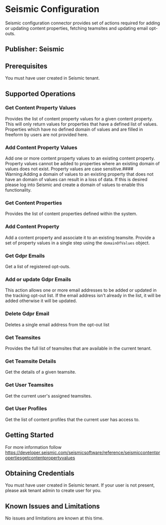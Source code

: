 # Seismic Configuration
Seismic configuration connector provides set of actions required for adding or updating content properties, fetching teamsites and updating email opt-outs.

## Publisher: Seismic​

## Prerequisites
You must have user created in Seismic tenant.

## Supported Operations
### Get Content Property Values
Provides the list of content property values for a given content property. This will only return values for properties that have a defined list of values. Properties which have no defined domain of values and are filled in freeform by users are not provided here.

### Add Content Property Values
Add one or more content property values to an existing content property. Property values cannot be added to properties where an existing domain of values does not exist. Property values are case sensitive.#### Warning:Adding a domain of values to an existing property that does not have an domain of values can result in a loss of data. If this is desired please log into Seismic and create a domain of values to enable this functionality.

### Get Content Properties
Provides the list of content properties defined within the system.

### Add Content Property
Add a content property and associate it to an existing teamsite. Provide a set of property values in a single step using the `domainOfValues` object.

### Get Gdpr Emails
Get a list of registered opt-outs.

### Add or update Gdpr Emails
This action allows one or more email addresses to be added or updated in the tracking opt-out list. If the email address isn't already in the list, it will be added otherwise it will be updated.

### Delete Gdpr Email
Deletes a single email address from the opt-out list

### Get Teamsites
Provides the full list of teamsites that are available in the current tenant.

### Get Teamsite Details
Get the details of a given teamsite.

### Get User Teamsites
Get the current user's assigned teamsites.

### Get User Profiles
Get the list of content profiles that the current user has access to.

## Getting Started
For more information follow https://developer.seismic.com/seismicsoftware/reference/seismiccontentpropertiesgetcontentpropertyvalues

## Obtaining Credentials
You must have user created in Seismic tenant. If your user is not present, please ask tenant admin to create user for you.

## Known Issues and Limitations
No issues and limitations are known at this time.

